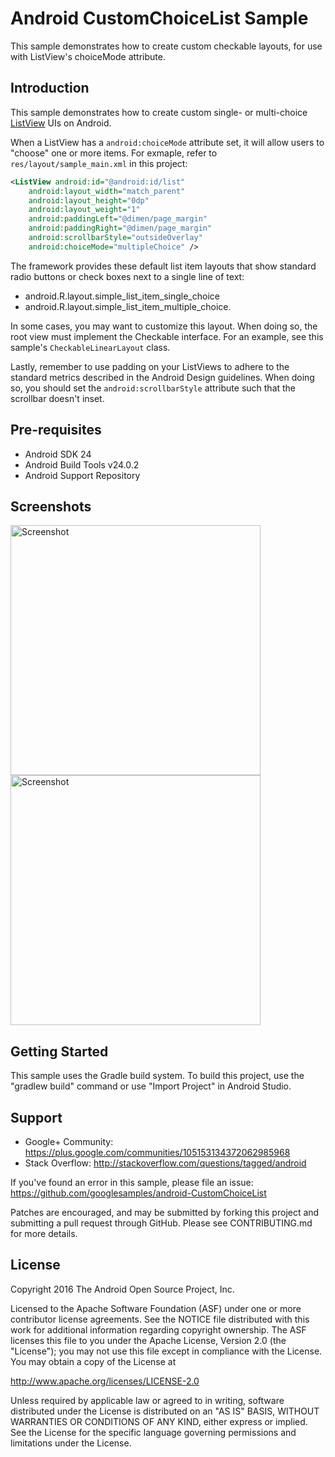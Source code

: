 
Android CustomChoiceList Sample
===================================

This sample demonstrates how to create custom checkable layouts, for use with ListView's choiceMode
attribute.

Introduction
------------

This sample demonstrates how to create custom single- or multi-choice [ListView][1] UIs on Android.

When a ListView has a `android:choiceMode` attribute set, it will allow users to "choose" one or more items. For
exmaple, refer to `res/layout/sample_main.xml` in this project:

```xml
<ListView android:id="@android:id/list"
    android:layout_width="match_parent"
    android:layout_height="0dp"
    android:layout_weight="1"
    android:paddingLeft="@dimen/page_margin"
    android:paddingRight="@dimen/page_margin"
    android:scrollbarStyle="outsideOverlay"
    android:choiceMode="multipleChoice" />
```

The framework provides these default list item layouts that show standard radio buttons or check boxes next to a single
line of text:

- android.R.layout.simple_list_item_single_choice
- android.R.layout.simple_list_item_multiple_choice.

In some cases, you may want to customize this layout. When doing so, the root view must implement the Checkable
interface. For an example, see this sample's `CheckableLinearLayout` class.

Lastly, remember to use padding on your ListViews to adhere to the standard metrics described in the Android Design
guidelines. When doing so, you should set the `android:scrollbarStyle` attribute such that the scrollbar doesn't inset.

[1]: http://developer.android.com/reference/android/widget/ListView.html

Pre-requisites
--------------

- Android SDK 24
- Android Build Tools v24.0.2
- Android Support Repository

Screenshots
-------------

<img src="screenshots/1-main.png" height="400" alt="Screenshot"/> <img src="screenshots/2-settings.png" height="400" alt="Screenshot"/> 

Getting Started
---------------

This sample uses the Gradle build system. To build this project, use the
"gradlew build" command or use "Import Project" in Android Studio.

Support
-------

- Google+ Community: https://plus.google.com/communities/105153134372062985968
- Stack Overflow: http://stackoverflow.com/questions/tagged/android

If you've found an error in this sample, please file an issue:
https://github.com/googlesamples/android-CustomChoiceList

Patches are encouraged, and may be submitted by forking this project and
submitting a pull request through GitHub. Please see CONTRIBUTING.md for more details.

License
-------

Copyright 2016 The Android Open Source Project, Inc.

Licensed to the Apache Software Foundation (ASF) under one or more contributor
license agreements.  See the NOTICE file distributed with this work for
additional information regarding copyright ownership.  The ASF licenses this
file to you under the Apache License, Version 2.0 (the "License"); you may not
use this file except in compliance with the License.  You may obtain a copy of
the License at

http://www.apache.org/licenses/LICENSE-2.0

Unless required by applicable law or agreed to in writing, software
distributed under the License is distributed on an "AS IS" BASIS, WITHOUT
WARRANTIES OR CONDITIONS OF ANY KIND, either express or implied.  See the
License for the specific language governing permissions and limitations under
the License.
